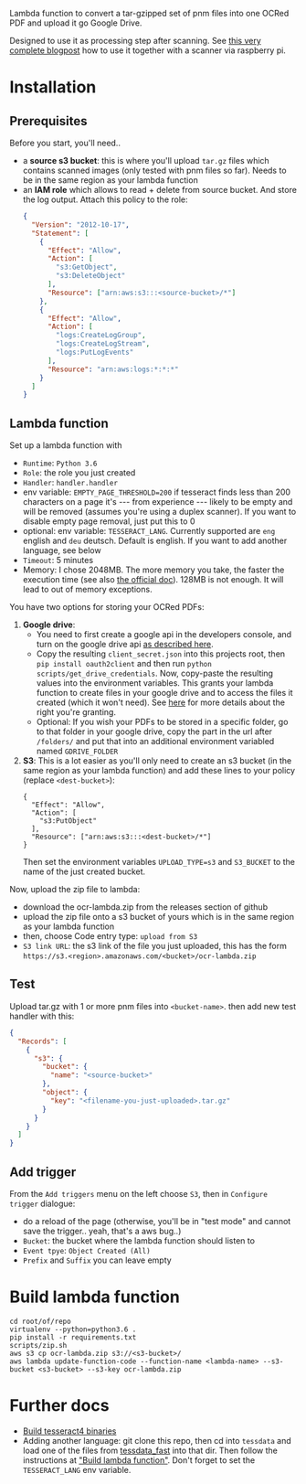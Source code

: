 Lambda function to convert a tar-gzipped set of pnm files into one OCRed PDF and upload it go Google Drive.

Designed to use it as processing step after scanning. See [this very complete blogpost](http://howto.philippkeller.com/2018/02/08/Scan-with-raspberry-pi-convert-with-aws-to-searchable-PDF/) how to use it together with a scanner via raspberry pi.

# Installation

## Prerequisites

Before you start, you'll need..

- a **source s3 bucket**: this is where you'll upload `tar.gz` files which contains scanned images (only tested with pnm files so far). Needs to be in the same region as your lambda function
- an **IAM role** which allows to read + delete from source bucket. And store the log output. Attach this policy to the role:
  ```json
  {
    "Version": "2012-10-17",
    "Statement": [
      {
        "Effect": "Allow",
        "Action": [
          "s3:GetObject",
          "s3:DeleteObject"
        ],
        "Resource": ["arn:aws:s3:::<source-bucket>/*"]
      },
  	  {
  	    "Effect": "Allow",
  	    "Action": [
  	      "logs:CreateLogGroup",
  	      "logs:CreateLogStream",
  	      "logs:PutLogEvents"
  	    ],
  	    "Resource": "arn:aws:logs:*:*:*"
  	  }
    ]
  }
  ```

## Lambda function

Set up a lambda function with

- `Runtime`: `Python 3.6`
- `Role`: the role you just created
- `Handler`: `handler.handler`
- env variable: `EMPTY_PAGE_THRESHOLD=200` if tesseract finds less than 200 characters on a page it's --- from experience --- likely to be empty and will be removed (assumes you're using a duplex scanner). If you want to disable empty page removal, just put this to 0
- optional: env variable: `TESSERACT_LANG`. Currently supported are `eng` english and `deu` deutsch. Default is english. If you want to add another language, see below
- `Timeout`: 5 minutes
- Memory: I chose 2048MB. The more memory you take, the faster the execution time (see also [the official doc](https://docs.aws.amazon.com/lambda/latest/dg/resource-model.html)). 128MB is not enough. It will lead to out of memory exceptions.

You have two options for storing your OCRed PDFs:

1. **Google drive**:
   - You need to first create a google api in the developers console, and turn on the google drive api [as described here](https://developers.google.com/drive/v3/web/quickstart/python#step_1_turn_on_the_api_name).
   - Copy the resulting `client_secret.json` into this projects root, then `pip install oauth2client` and then run `python scripts/get_drive_credentials`. Now, copy-paste the resulting values into the environment variables. This grants your lambda function to create files in your google drive and to access the files it created (which it won't need). See [here](https://developers.google.com/drive/v2/web/about-auth) for more details about the right you're granting.  
   - Optional: If you wish your PDFs to be stored in a specific folder, go to that folder in your google drive, copy the part in the url after `/folders/` and put that into an additional environment variabled named `GDRIVE_FOLDER`
2. **S3**: This is a lot easier as you'll only need to create an s3 bucket (in the same region as your lambda function) and add these lines to your policy (replace `<dest-bucket>`):
   ```
   {
     "Effect": "Allow",
     "Action": [
       "s3:PutObject"
     ],
     "Resource": ["arn:aws:s3:::<dest-bucket>/*"]
   }
   ```
   Then set the environment variables `UPLOAD_TYPE=s3` and `S3_BUCKET` to the name of the just created bucket.


Now, upload the zip file to lambda:

- download the ocr-lambda.zip from the releases section of github
- upload the zip file onto a s3 bucket of yours which is in the same region as your lambda function
- then, choose Code entry type: `upload from S3`
- `S3 link URL`: the s3 link of the file you just uploaded, this has the form `https://s3.<region>.amazonaws.com/<bucket>/ocr-lambda.zip`

## Test

Upload tar.gz with 1 or more pnm files into `<bucket-name>`. then add new test handler with this:

```json
{
  "Records": [
    {
      "s3": {
        "bucket": {
          "name": "<source-bucket>"
        },
        "object": {
          "key": "<filename-you-just-uploaded>.tar.gz"
        }
      }
    }
  ]
}
```

## Add trigger

From the `Add triggers` menu on the left choose `S3`, then in `Configure trigger` dialogue:

- do a reload of the page (otherwise, you'll be in "test mode" and cannot save the trigger.. yeah, that's a aws bug..)
- `Bucket`: the bucket where the lambda function should listen to
- `Event tpye`: `Object Created (All)`
- `Prefix` and `Suffix` you can leave empty


# Build lambda function

```
cd root/of/repo
virtualenv --python=python3.6 .
pip install -r requirements.txt
scripts/zip.sh
aws s3 cp ocr-lambda.zip s3://<s3-bucket>/
aws lambda update-function-code --function-name <lambda-name> --s3-bucket <s3-bucket> --s3-key ocr-lambda.zip
```

# Further docs

- [Build tesseract4 binaries](doc/compile_tesseract.md)
- Adding another language: git clone this repo, then cd into `tessdata` and load one of the files from [tessdata_fast](https://github.com/tesseract-ocr/tessdata_fast/raw/master/) into that dir. Then follow the instructions at ["Build lambda function"](#build-lambda-function). Don't forget to set the `TESSERACT_LANG` env variable.